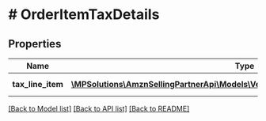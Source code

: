 # # OrderItemTaxDetails

## Properties

Name | Type | Description | Notes
------------ | ------------- | ------------- | -------------
**tax_line_item** | [**\MPSolutions\AmznSellingPartnerApi\Models\VendorDirectFulfillmentOrders\TaxDetails[]**](TaxDetails.md) | A list of tax line items. | [optional]

[[Back to Model list]](../../README.md#models) [[Back to API list]](../../README.md#endpoints) [[Back to README]](../../README.md)
